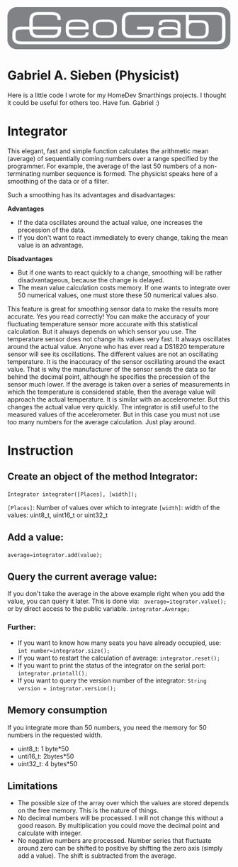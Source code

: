 ![GeoGab Logo](./images/GeoGab.svg)

# Gabriel A. Sieben (Physicist)
Here is a little code I wrote for my HomeDev Smarthings projects. I thought it could be useful for others too. Have fun. Gabriel :)

# Integrator
This elegant, fast and simple function calculates the arithmetic mean (average) of sequentially coming numbers over a range specified by the programmer. For example, the average of the last 50 numbers of a non-terminating number sequence is formed. The physicist speaks here of a smoothing of the data or of a filter.

Such a smoothing has its advantages and disadvantages:

**Advantages**
- If the data oscillates around the actual value, one increases the precession of the data. 
- If you don't want to react immediately to every change, taking the mean value is an advantage. 

**Disadvantages**
- But if one wants to react quickly to a change, smoothing will be rather disadvantageous, because the change is delayed. 
- The mean value calculation costs memory. If one wants to integrate over 50 numerical values, one must store these 50 numerical values also. 


This feature is great for smoothing sensor data to make the results more accurate. Yes you read correctly! You can make the accuracy of your fluctuating temperature sensor more accurate with this statistical calculation. But it always depends on which sensor you use. The temperature sensor does not change its values very fast. It always oscillates around the actual value. Anyone who has ever read a DS1820 temperature sensor will see its oscillations. The different values are not an oscillating temperature. It is the inaccuracy of the sensor oscillating around the exact value. That is why the manufacturer of the sensor sends the data so far behind the decimal point, although he specifies the precession of the sensor much lower. If the average is taken over a series of measurements in which the temperature is considered stable, then the average value will approach the actual temperature. It is similar with an accelerometer. But this changes the actual value very quickly. The integrator is still useful to the measured values of the accelerometer. But in this case you must not use too many numbers for the average calculation. Just play around. 

# Instruction
## Create an object of the method Integrator: 
`Integrator integrator([Places], [width]);`

``[Places]``: Number of values over which to integrate
``[width]``: width of the values: uint8_t, uint16_t or uint32_t

## Add a value:
`average=integrator.add(value);`

## Query the current average value:
If you don't take the average in the above example right when you add the value, you can query it later.
This is done via: 
` average=itegrator.value();`
or by direct access to the public variable. 
`integrator.Average;`

### Further:
- If you want to know how many seats you have already occupied, use: `int number=integrator.size();`
- If you want to restart the calculation of average: `integrator.reset();`
- If you want to print the status of the integrator on the serial port: `integrator.printall();`
- If you want to query the version number of the integrator: `String version = integrator.version();`

## Memory consumption
If you integrate more than 50 numbers, you need the memory for 50 numbers in the requested width. 
- uint8_t: 1 byte*50
- unti16_t: 2bytes*50
- uint32_t: 4 bytes*50

## Limitations
- The possible size of the array over which the values are stored depends on the free memory. This is the nature of things. 
- No decimal numbers will be processed. I will not change this without a good reason. By multiplication you could move the decimal point and calculate with integer. 
- No negative numbers are processed. Number series that fluctuate around zero can be shifted to positive by shifting the zero axis (simply add a value).   The shift is subtracted from the average.

